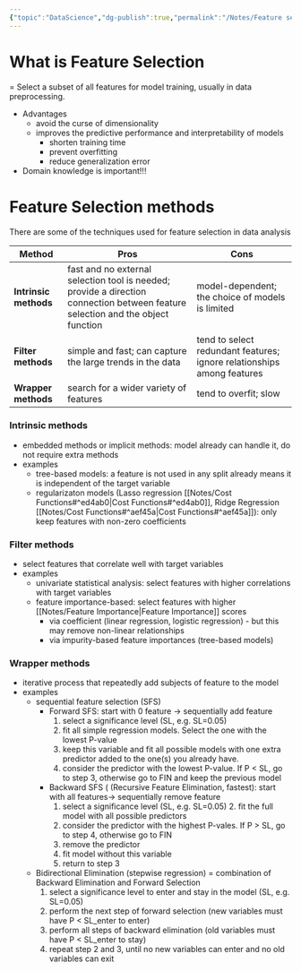 ```yaml
---
{"topic":"DataScience","dg-publish":true,"permalink":"/Notes/Feature selection/","dgPassFrontmatter":true,"noteIcon":""}
---
```


# What is Feature Selection
= Select a subset of all features for model training, usually in data preprocessing.
- Advantages
	- avoid the curse of dimensionality 
	- improves the predictive performance and interpretability of models
		- shorten training time
		- prevent overfitting
		- reduce generalization error
- Domain knowledge is important!!!

# Feature Selection methods
There are some of the techniques used for feature selection in data analysis

| Method                | Pros                                                                                                                            | Cons                                                                   |
| --------------------- | ------------------------------------------------------------------------------------------------------------------------------- | ---------------------------------------------------------------------- |
| **Intrinsic methods** | fast and no external selection tool is needed; provide a direction connection between feature selection and the object function | model-dependent; the choice of models is limited                       |
| **Filter methods**    | simple and fast; can capture the large trends in the data                                                                       | tend to select redundant features; ignore relationships among features |
| **Wrapper methods**   | search for a wider variety of features                                                                                          | tend to overfit; slow                                                  |

### Intrinsic methods
- embedded methods or implicit methods: model already can handle it, do not require extra methods
- examples
	- tree-based models: a feature is not used in any split already means it is independent of the target variable
	- regularizaton models (Lasso regression [[Notes/Cost Functions#^ed4ab0\|Cost Functions#^ed4ab0]], Ridge Regression [[Notes/Cost Functions#^aef45a\|Cost Functions#^aef45a]]): only keep features with non-zero coefficients 

### Filter methods
- select features that correlate well with target variables 
- examples
	- univariate statistical analysis: select features with higher correlations with target variables
	- feature importance-based: select features with higher [[Notes/Feature Importance\|Feature Importance]] scores
		- via coefficient (linear regression, logistic regression) - but this may remove non-linear relationships
		- via impurity-based feature importances (tree-based models)

### Wrapper methods
- iterative process that repeatedly add subjects of feature to the model
- examples
	- sequential feature selection (SFS)
		- Forward SFS: start with 0 feature -> sequentially add feature
			1. select a significance level (SL, e.g. SL=0.05)
			2. fit all simple regression models. Select the one with the lowest P-value
			3. keep this variable and fit all possible models with one extra predictor added to the one(s) you already have.
			4. consider the predictor with the lowest P-value. If P < SL, go to step 3, otherwise go to FIN and keep the previous model
		- Backward SFS ( (Recursive Feature Elimination, fastest):  start with all features->  sequentially remove feature
			1. select a significance level (SL, e.g. SL=0.05)	2. fit the full model with all possible predictors
			2. consider the predictor with the highest P-vales. If P > SL, go to step 4, otherwise go to FIN
			3. remove the predictor
			4. fit model without this variable
			5. return to step 3
	- Bidirectional Elimination (stepwise regression) = combination of Backward Elimination and Forward Selection
		1.  select a significance level to enter and stay in the model (SL, e.g. SL=0.05)
		2. perform the next step of forward selection (new variables must have P < SL_enter to enter)
		3. perform all steps of backward elimination (old variables must have P < SL_enter to stay)
		4. repeat step 2 and 3, until no new variables can enter and no old variables can exit